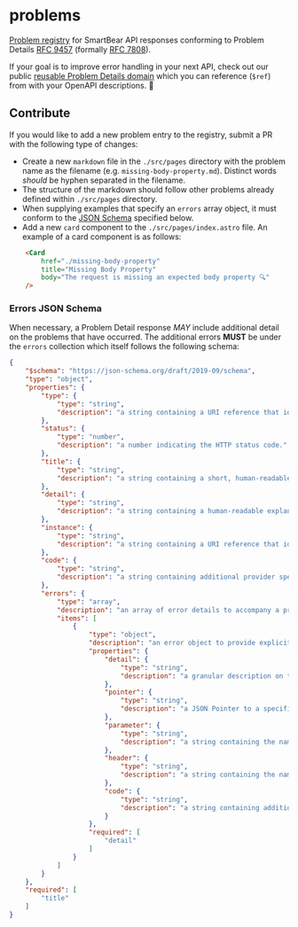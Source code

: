 # problems
[Problem registry](https://problems-registry.smartbear.com/) for SmartBear API responses conforming to Problem Details [RFC 9457](https://www.rfc-editor.org/info/rfc9457) (formally [RFC 7808](https://www.rfc-editor.org/info/rfc7807)).

If your goal is to improve error handling in your next API, check out our public [reusable Problem Details domain](https://app.swaggerhub.com/domains/smartbear-public/ProblemDetails/1.0.0) which you can reference (`$ref`) from with your OpenAPI descriptions. 🚀

## Contribute
If you would like to add a new problem entry to the registry, submit a PR with the following type of changes:

 - Create a new `markdown` file in the `./src/pages` directory with the problem name as the filename (e.g. `missing-body-property.md`). 
Distinct words _should_ be hyphen separated in the filename.
 - The structure of the markdown should follow other problems already defined within `./src/pages` directory.
 - When supplying examples that specify an `errors` array object, it must conform to the [JSON Schema](#errors-json-schema) specified below.
 - Add a new `card` component to the `./src/pages/index.astro` file. An example of a card component is as follows:

```HTML
    <Card
        href="./missing-body-property"
        title="Missing Body Property"
        body="The request is missing an expected body property 🔍"
    />
```

### Errors JSON Schema
When necessary, a Problem Detail response _MAY_ include additional detail on the problems that have occurred. The additional errors **MUST** be under the `errors` collection which itself follows the following schema:

```json
{
	"$schema": "https://json-schema.org/draft/2019-09/schema",
	"type": "object",
	"properties": {
		"type": {
			"type": "string",
			"description": "a string containing a URI reference that identifies the problem type. When this member is not present, its value is assumed to be `about:blank`."
		},
		"status": {
			"type": "number",
			"description": "a number indicating the HTTP status code."
		},
		"title": {
			"type": "string",
			"description": "a string containing a short, human-readable summary of the problem type."
		},
		"detail": {
			"type": "string",
			"description": "a string containing a human-readable explanation specific to this occurrence of the problem."
		},
		"instance": {
			"type": "string",
			"description": "a string containing a URI reference that identifies the specific occurrence of the problem."
		},
		"code": {
			"type": "string",
			"description": "a string containing additional provider specific codes to identify the error context."
		},
		"errors": {
			"type": "array",
			"description": "an array of error details to accompany a problem details response",
			"items": [
				{
					"type": "object",
					"description": "an error object to provide explicit details on a problem towards an API consumer",
					"properties": {
						"detail": {
							"type": "string",
							"description": "a granular description on the specific error related to a body property, query parameter, path parameters, and/or header"
						},
						"pointer": {
							"type": "string",
							"description": "a JSON Pointer to a specific request body property that is the source of error"
						},
						"parameter": {
							"type": "string",
							"description": "a string containing the name of the query or path parameter that is the source of error"
						},
						"header": {
							"type": "string",
							"description": "a string containing the name of the header that is the source of error"
						},
						"code": {
							"type": "string",
							"description": "a string containing additional provider specific codes to identify the error context."
						}
					},
					"required": [
						"detail"
					]
				}
			]
		}
	},
	"required": [
		"title"
	]
}
```
